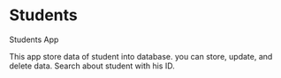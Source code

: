 # Students
Students App

This app store data of student into database. 
you can store, update, and delete data.
Search about student with his ID.
